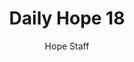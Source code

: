 ---
image: /assets/img/daily-hope-default-artwork.png
title: Daily Hope 18
number: 18
categories:
  - Daily Hope
author: Hope Staff
notes: Daily Hope 18
embed: >-
  <iframe src="https://open.spotify.com/embed/episode/4xgwbj7cZ1vC6NrdwyoTJP?utm_source=generator" width="400px" height="102px" frameborder=“0" scrolling=“no”></iframe>
---